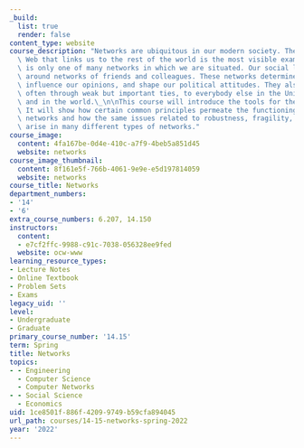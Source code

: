 ```yaml
---
_build:
  list: true
  render: false
content_type: website
course_description: "Networks are ubiquitous in our modern society. The World Wide\
  \ Web that links us to the rest of the world is the most visible example. But it\
  \ is only one of many networks in which we are situated. Our social life is organized\
  \ around networks of friends and colleagues. These networks determine our information,\
  \ influence our opinions, and shape our political attitudes. They also link us,\
  \ often through weak but important ties, to everybody else in the United States\
  \ and in the world.\_\n\nThis course will introduce the tools for the study of networks.\
  \ It will show how certain common principles permeate the functioning of these diverse\
  \ networks and how the same issues related to robustness, fragility, and interlinkages\
  \ arise in many different types of networks."
course_image:
  content: 4fa167be-0d4e-410c-a7f9-4beb5a851d45
  website: networks
course_image_thumbnail:
  content: 8f161e5f-766b-4061-9e9e-e5d197814059
  website: networks
course_title: Networks
department_numbers:
- '14'
- '6'
extra_course_numbers: 6.207, 14.150
instructors:
  content:
  - e7cf2ffc-9988-c91c-7038-056328ee9fed
  website: ocw-www
learning_resource_types:
- Lecture Notes
- Online Textbook
- Problem Sets
- Exams
legacy_uid: ''
level:
- Undergraduate
- Graduate
primary_course_number: '14.15'
term: Spring
title: Networks
topics:
- - Engineering
  - Computer Science
  - Computer Networks
- - Social Science
  - Economics
uid: 1ce8501f-886f-4209-9749-b59cfa894045
url_path: courses/14-15-networks-spring-2022
year: '2022'
---
```

